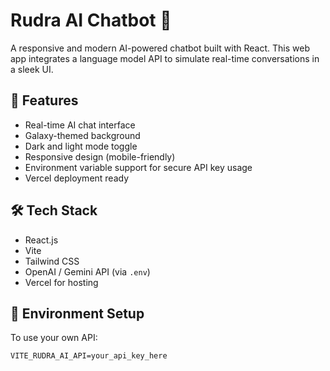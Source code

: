 # Rudra AI Chatbot 🤖

A responsive and modern AI-powered chatbot built with React. This web app integrates a language model API to simulate real-time conversations in a sleek UI.

## 🚀 Features
- Real-time AI chat interface
- Galaxy-themed background
- Dark and light mode toggle
- Responsive design (mobile-friendly)
- Environment variable support for secure API key usage
- Vercel deployment ready

## 🛠️ Tech Stack
- React.js
- Vite
- Tailwind CSS
- OpenAI / Gemini API (via `.env`)
- Vercel for hosting

## 📁 Environment Setup
To use your own API:
```env
VITE_RUDRA_AI_API=your_api_key_here
